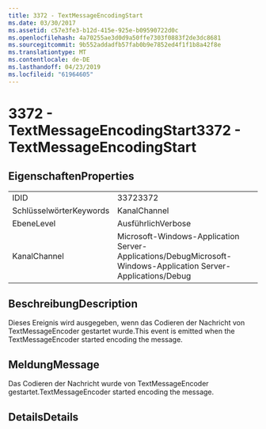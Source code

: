 ```yaml
---
title: 3372 - TextMessageEncodingStart
ms.date: 03/30/2017
ms.assetid: c57e3fe3-b12d-415e-925e-b09590722d0c
ms.openlocfilehash: 4a70255ae3d0d9a50ffe7303f0883f2de3dc8681
ms.sourcegitcommit: 9b552addadfb57fab0b9e7852ed4f1f1b8a42f8e
ms.translationtype: MT
ms.contentlocale: de-DE
ms.lasthandoff: 04/23/2019
ms.locfileid: "61964605"
---
```

# <a name="3372---textmessageencodingstart"></a><span data-ttu-id="eea9f-102">3372 - TextMessageEncodingStart</span><span class="sxs-lookup"><span data-stu-id="eea9f-102">3372 - TextMessageEncodingStart</span></span>
## <a name="properties"></a><span data-ttu-id="eea9f-103">Eigenschaften</span><span class="sxs-lookup"><span data-stu-id="eea9f-103">Properties</span></span>  
  
|||  
|-|-|  
|<span data-ttu-id="eea9f-104">ID</span><span class="sxs-lookup"><span data-stu-id="eea9f-104">ID</span></span>|<span data-ttu-id="eea9f-105">3372</span><span class="sxs-lookup"><span data-stu-id="eea9f-105">3372</span></span>|  
|<span data-ttu-id="eea9f-106">Schlüsselwörter</span><span class="sxs-lookup"><span data-stu-id="eea9f-106">Keywords</span></span>|<span data-ttu-id="eea9f-107">Kanal</span><span class="sxs-lookup"><span data-stu-id="eea9f-107">Channel</span></span>|  
|<span data-ttu-id="eea9f-108">Ebene</span><span class="sxs-lookup"><span data-stu-id="eea9f-108">Level</span></span>|<span data-ttu-id="eea9f-109">Ausführlich</span><span class="sxs-lookup"><span data-stu-id="eea9f-109">Verbose</span></span>|  
|<span data-ttu-id="eea9f-110">Kanal</span><span class="sxs-lookup"><span data-stu-id="eea9f-110">Channel</span></span>|<span data-ttu-id="eea9f-111">Microsoft-Windows-Application Server-Applications/Debug</span><span class="sxs-lookup"><span data-stu-id="eea9f-111">Microsoft-Windows-Application Server-Applications/Debug</span></span>|  
  
## <a name="description"></a><span data-ttu-id="eea9f-112">Beschreibung</span><span class="sxs-lookup"><span data-stu-id="eea9f-112">Description</span></span>  
 <span data-ttu-id="eea9f-113">Dieses Ereignis wird ausgegeben, wenn das Codieren der Nachricht von TextMessageEncoder gestartet wurde.</span><span class="sxs-lookup"><span data-stu-id="eea9f-113">This event is emitted when the TextMessageEncoder started encoding the message.</span></span>  
  
## <a name="message"></a><span data-ttu-id="eea9f-114">Meldung</span><span class="sxs-lookup"><span data-stu-id="eea9f-114">Message</span></span>  
 <span data-ttu-id="eea9f-115">Das Codieren der Nachricht wurde von TextMessageEncoder gestartet.</span><span class="sxs-lookup"><span data-stu-id="eea9f-115">TextMessageEncoder started encoding the message.</span></span>  
  
## <a name="details"></a><span data-ttu-id="eea9f-116">Details</span><span class="sxs-lookup"><span data-stu-id="eea9f-116">Details</span></span>
